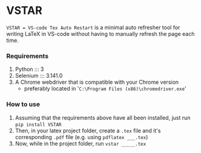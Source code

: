 
# VSTAR
```VSTAR = VS-code Tex Auto Restart``` is a minimal auto refresher tool for writing LaTeX in VS-code without having to manually refresh the page each time.

### Requirements
1. Python ::: 3
2. Selenium ::: 3.141.0
3. A Chrome webdriver that is compatible with your Chrome version
    - preferably located in '`C:\Program Files (x86)\chromedriver.exe`'

### How to use
1. Assuming that the requirements above have all been installed, just run `pip install VSTAR`
2. Then, in your latex project folder, create a `.tex` file and it's corresponding `.pdf` file (e.g. using `pdflatex ___.tex`)
3. Now, while in the project folder, run `vstar _____.tex`





